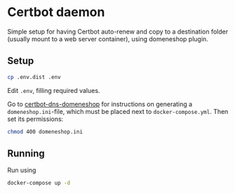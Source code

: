 # Certbot daemon
Simple setup for having Certbot auto-renew and copy to a destination folder
(usually mount to a web server container), using domeneshop plugin.

## Setup
```sh
cp .env.dist .env
```
Edit `.env`, filling required values.

Go to [certbot-dns-domeneshop](https://github.com/domeneshop/certbot-dns-domeneshop#credentials)
for instructions on generating a `domeneshop.ini`-file, which must be placed next
to `docker-compose.yml`. Then set its permissions:
```sh
chmod 400 domeneshop.ini
```

## Running
Run using
```sh
docker-compose up -d
```

